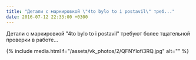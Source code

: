 ```yaml
---
title: "Детали с маркировкой \"4to bylo to i postavil\" треб..."
date: 2016-07-12 22:33:00 +0300
---
```


Детали с маркировкой "4to bylo to i postavil" требуют более тщательной проверки в работе...

{% include media.html f="/assets/vk_photos/2/QFNYlofi3RQ.jpg" alt="" %}
